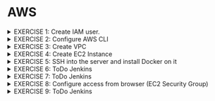 # AWS

<details>
<summary> EXERCISE 1: Create IAM user.
</summary>
  <br>
  First of all, you need an IAM user with correct permissions to execute the tasks below.<br>
  <ul>
  <li> Create a new IAM user using "Jane" as a username and "devops" as the user-group</li>
  <li> Give the "devops" group all needed permissions to execute the tasks below - with login and CLI credentials</li>
</ul>
  Note: Do that using the AWS UI with Admin User
  
### Solution:
***AWS UI:***
- go to AWS/IAM Dashboard/User/Create User <br>
  also generate password (for AWS UI access) + download csv containing credentials
- go to AWS/IAM Dashboard/User/Jane/Create access key <br>
  generate Access Key ID and Access Key Secret (for console access) + download csv containing credentials)
- go to AWS/User Groups/Create Group/ + add Jane to user Group
- add permissions 'EC2FullAccess' to group devops. 
<br>

***AWS CLI:*** 
##### 1. Install AWS Client:<br>
<code>brew install awscli</code><br>
##### 2. Check for success:<br>
<code>awscli --version</code><br>
##### 3. Check if admin user has credentials  on my local machibe
<code> cat ~/.aws/config</code> <br>
if not: <code>aws configure</code>
<br>
##### 4. Create user 
<code>aws iam create-user --username jane</code>
##### 5. Create group 
<code>aws iam create-group --group-name devops2</code>
##### 6. Add use to group 
<code>aws iam add-user-to-group  --user-name jane --group-name devops2</code>
##### 7. Check if user is in group devops2
<code>aws iam get-group --group-name devops2</code>
##### 8. Give permission (policy) to create EC2 instance to users in group 
###### 8.1 Find policy identifier (for EC2 and VPC and all components under that service)
<code>aws iam list-policies --query 'Policies [?PolicyName==`AmazonEC2FullAccess`].Arn'</code> <br>
<code>aws iam list-policies --query 'Policies [?PolicyName==`AmazonVPCFullAccess`].Arn'</code>
###### 8.2 Attach policies (found above) to group
<code>aws iam attach-group-policy --group-name devops2 --policy-arn arn:aws:iam::aws:policy/AmazonEC2FullAccess</code> <br>
<code>aws iam attach-group-policy --group-name devops2 --policy-arn arn:aws:iam::aws:policy/AmazonVPCFullAccess</code>
###### 8.3 Validate
<code>aws iam list-attached-group-policies --group-name devops2</code>
</details>


<details>
<summary>  EXERCISE 2: Configure AWS CLI
</summary>
<br>
You want to use the AWS CLI for the following tasks. So, to be able to interact with the AWS account from the AWS Command Line tool you need to configure it correctly:<br>
<br>
- Set credentials for that user for AWS CLI<br>
- Configure correct region for your AWS CLI

### Solution: AWS UI Access (password)
##### 1. Configure password reset after first login
<code>aws iam create-login-profile --user jane --password <PASSWORD> --password-reset-required</code>
##### 2. Jane can't reset passwords -> Create permission for Jane
find policy ARN : <br>
<code>aws iam list-policies | grep Password</code><br>
"Arn": "arn:aws:iam::aws:policy/IAMUserChangePassword" <br>
<br>
<code>aws iam attach-user-policy --user-name jane --policy-arn arn:aws:iam::aws:policy/IAMUserChangePassword</code>
##### 3. Login UI + reset password
Login to UI requires: username, password and user id <br>
Find user ARN: <br>
<code>aws iam get-user --user-name jane</code><br>
"Arn": "arn:aws:iam::197796734648:user/jane"<br>
<br>
user id = 197796734648
<br>
### Solution: AWS CLI Access (Access Key ID, Access Key Secret)
##### 1. Save config file (keys) ~/.aws/credentials of admin user somewhere safe.
<code> mv ~/.aws/credentials ~/.aws/credentials_admin </code>
##### 2. Create config file for user jane
<code> aws iam create-access-key --user-name jane > key.txt</code><br>
OR via UI <br>
IAM/User/Jane/Create Access Key/Download csv file <br>
<code>aws configure</code>
##### 3. Validate credentials:
<code> cat ~/.aws/credentials</code>
<br>
</details>

<details>
<summary>
EXERCISE 3: Create VPC
</summary>
<br>
You want to create the EC2 Instance in a dedicated VPC, instead of using the default one. So, using the AWS CLI, you:<br>
<br>
<ul>
 <li>create a new VPC with 1 subnet </il>
 <li>create a security group in the VPC that will allow you access on ssh port 22 and will allow browser access to your Node application </il>
</lu>

### Solution:
##### ====== Create VPC and subnet  ========
##### 1. Create VPC:
<code> aws ec2 create-vpc --cidr-block 10.0.0.0/16 --query Vpc.VpcId --output text </code> <br>
Output: vpc-04411448155c5c404 <br>
<br>
##### 2. Create Subnet in VPC:
<code> aws ec2 create-subnet --vpc-id vpc-04411448155c5c404 --cidr-block 10.0.1.0/24 --query Subnet.SubnetId --output text </code>  <br>
Output: subnet-0dcd59104af3b4016 <br>
<br>
##### 3. Validate: 
<code>aws ec2 describe-subnets --filters "Name=vpc-id,Values=vpc-04411448155c5c404"</code>
<br>
##### ====== Make  subnet public by attaching a internet gateway  ========
##### 1. Create Internet Gateway
<code>aws ec2 create-internet-gateway --query InternetGateway.InternetGatewayId --output text</code>
igw-0943c735026803291 <br>

##### 2. Attach Internet Gateway to the VPC
<code> aws ec2 attach-internet-gateway --vpc-id vpc-04411448155c5c404 --internet-gateway-id igw-0943c735026803291 </code>

##### 3. Create Route Table (like a virtual router in our VPC)
<code>aws ec2 create-route-table --vpc-id vpc-04411448155c5c404 --query RouteTable.RouteTableId --output text</code>
rtb-01e4614195e247971 <br>

##### 4. Create Route rule for handling all traffic between internet & VPC
<code> aws ec2 create-route --route-table-id rtb-01e4614195e247971 --destination-cidr-block 0.0.0.0/0 --gateway-id igw-0943c735026803291 </code>

##### 5. Valide your custom route table has correct configuraton, 1 local and 1 interent gateway routes
<code>aws ec2 describe-route-tables --route-table-id rtb-01e4614195e247971</code>

    {
    "RouteTables": [
        {
            "Associations": [],
            "PropagatingVgws": [],
            "RouteTableId": "rtb-01e4614195e247971",
            "Routes": [
                {
                    "DestinationCidrBlock": "10.0.0.0/16",
                    "GatewayId": "local",
                    "Origin": "CreateRouteTable",
                    "State": "active"
                },
                {
                    "DestinationCidrBlock": "0.0.0.0/0",
                    "GatewayId": "igw-0943c735026803291",
                    "Origin": "CreateRoute",
                    "State": "active"
                }
            ],
            "Tags": [],
            "VpcId": "vpc-04411448155c5c404",
            "OwnerId": "197796734648"
        }
    ]
    }
##### 6. Associate subnet with the route table to allow internet traffic in the subnet of our VPC
<code>aws ec2 associate-route-table  --subnet-id subnet-0dcd59104af3b4016 --route-table-id rtb-01e4614195e247971</code>
AssociationId": "rtbassoc-0c6d6c4b85d6b0f50"

##### ====== Create security group in the VPC to allow access on port 22 ======
##### 1. Find ID of the VPC created above:<br>
<code>aws ec2 describe-vpcs</code><br>
-> vpc-04411448155c5c404<br>
##### 2. Create Security Group for VPC
<code>aws ec2 create-security-group --group-name sgjane --description "My Sg" --vpc-id vpc-04411448155c5c404</code><br>
-> "GroupId": "sg-05b422fe026aaaa3e"<br>
##### 3. Create Rule to open port 22 for ssh
Allow access on port 22 from all sources<br>
<code>aws ec2 authorize-security-group-ingress --group-id sg-05b422fe026aaaa3e --protocol tcp --port 22 --cidr 0.0.0.0/0</code><br>
-> sgr-0d89f1f54c1cf0b67
##### 4. Validate ingress rule
<code>aws ec2  describe-security-groups --group-id sg-05b422fe026aaaa3e</code>
</details>


<details>
<summary>
EXERCISE 4: Create EC2 Instance
</summary>
<br>
Once the VPC is created, using the AWS CLI, you:<br>
Create an EC2 instance in that VPC with the security group you just created and ssh key file<br>
<br>

### Solution: 

 ```sh
aws ec2 create-key-pair --key-name MyKeyPair --query 'KeyMaterial' --output text>MyKeyPair.pem

chmod 400 MyKeyPair.pem

aws ec2 run-instances --image-id ami-0302f42a44bf53a45  --count 1 --instance-type t2.micro  --key-name MyKeyPair --security-group-id sg-05b422fe026aaaa3e --subnet-id subnet-0dcd59104af3b4016 --associate-public-ip-address<br></code>
```
***Output:***<br>
instance_id = i-02dbb3020c487be05

``` sh
#aws ec2 describe-instances --region eu-west-3
#aws ec2 describe-instances --instance-id i-046b2a2467a10dacc 
aws ec2 describe-instances --instance-id i-046b2a2467a10dacc  --query "Reservations[*].Instances[*].{State:State.Name,Address:PublicIpAddress}"

```

***Output:***<br>
"State": "running",<br>
"Address": "15.237.208.246"<br>         

</details>

<details>
<summary>EXERCISE 5: SSH into the server and install Docker on it
</summary>
<br>
Once the EC2 instance is created successfully, you want to prepare the server to run Docker containers. So you:
<br>
- ssh into the server and <br>
- install Docker on it to run the dockerized application later

### Solution: 

```sh
ssh -i MyKeyPair.pem ec2-user@15.237.208.246
sudo yum update
sudo yum install docker
docker version
sudo service docker start
```
</details>

<details>
  <summary>EXERCISE 6: ToDo Jenkins </summary>
</details>

<details>
  <summary>EXERCISE 7: ToDo Jenkins</summary>
</details>

<details>
  <summary>EXERCISE 8: Configure access from browser (EC2 Security Group) </summary>
  <br>
  After executing the Jenkins pipeline successfully, the application is deployed, but you still can't access it from the browser. You need to open     the correct port on the server. For that, using the AWS CLI, you: <br>

  - Configure the EC2 security group to access your application from a browser<br>
  
  ### Solution: 
  <code>aws ec2 authorize-security-group-ingress --group-id sg-05b422fe026aaaa3e --protocol tcp --port 3000 --cidr 0.0.0.0/0</code>
</details>

<details>
  <summary>EXERCISE 9: ToDo Jenkins</summary>
</details>


